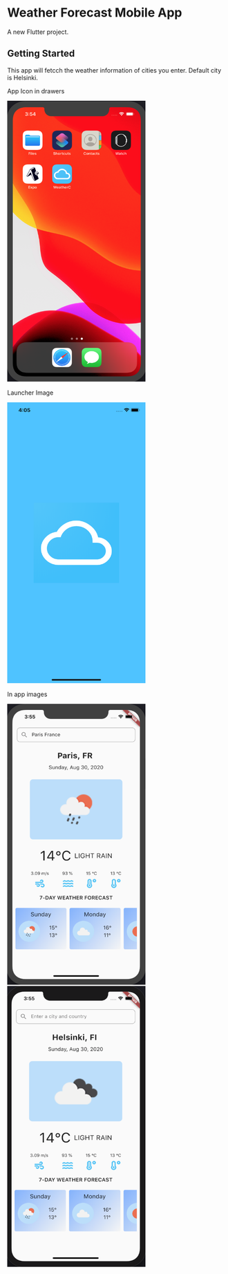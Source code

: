 # Weather Forecast Mobile App

A new Flutter project.

## Getting Started

This app will fetcch the weather information of cities you enter. Default city is Helsinki.

App Icon in drawers

<img src="assets/Screenshots/sc1.png" width="320" height="650">

Launcher Image

<img src="assets/Screenshots/sc4.png" width="320" height="650">

In app images

<img src="assets/Screenshots/sc3.png" width="320" height="650"><img src="assets/Screenshots/sc2.png" width="320" height="650">





